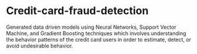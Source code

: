 # Credit-card-fraud-detection
Generated data driven models using Neural Networks, Support Vector Machine, and Gradient Boosting techniques which involves understanding the behavior patterns of the credit card users in order to estimate, detect, or avoid undesirable behavior.
